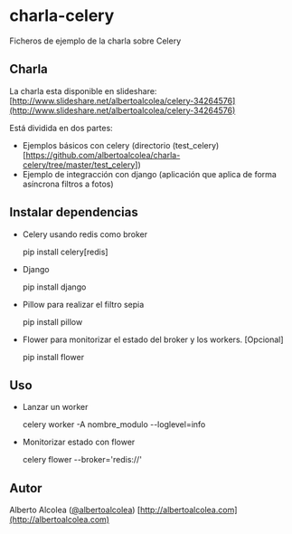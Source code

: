 charla-celery
=============

Ficheros de ejemplo de la charla sobre Celery


Charla
------
La charla esta disponible en slideshare: [http://www.slideshare.net/albertoalcolea/celery-34264576](http://www.slideshare.net/albertoalcolea/celery-34264576)

Está dividida en dos partes:
 * Ejemplos básicos con celery (directorio (test_celery)[https://github.com/albertoalcolea/charla-celery/tree/master/test_celery])
 * Ejemplo de integracción con django (aplicación que aplica de forma asíncrona filtros a fotos)


Instalar dependencias
---------------------
 * Celery usando redis como broker

    pip install celery[redis]

 * Django

    pip install django

 * Pillow para realizar el filtro sepia

    pip install pillow

 * Flower para monitorizar el estado del broker y los workers. [Opcional]

    pip install flower


Uso
---
 * Lanzar un worker

   celery worker -A nombre_modulo --loglevel=info

 * Monitorizar estado con flower

   celery flower --broker='redis://'


Autor
-----
Alberto Alcolea ([@albertoalcolea](https://twitter.com/albertoalcolea))
[http://albertoalcolea.com](http://albertoalcolea.com)